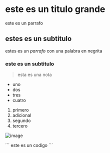 # este es un titulo grande

este es un parrafo

## estes es un subtitulo

estes es un *parrafo* con una palabra en negrita

### este es un subtitulo

> esta es una nota

- uno
- dos
- tres
- cuatro

1. primero
2. adicional
3. segundo
4. tercero

![image](https://github.com/user-attachments/assets/70e55d29-799b-458a-ba5e-2f94e2cf1736)

´´´
este es un codigo
´´´
